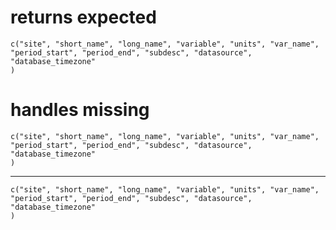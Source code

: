 # returns expected

    c("site", "short_name", "long_name", "variable", "units", "var_name", 
    "period_start", "period_end", "subdesc", "datasource", "database_timezone"
    )

# handles missing

    c("site", "short_name", "long_name", "variable", "units", "var_name", 
    "period_start", "period_end", "subdesc", "datasource", "database_timezone"
    )

---

    c("site", "short_name", "long_name", "variable", "units", "var_name", 
    "period_start", "period_end", "subdesc", "datasource", "database_timezone"
    )

